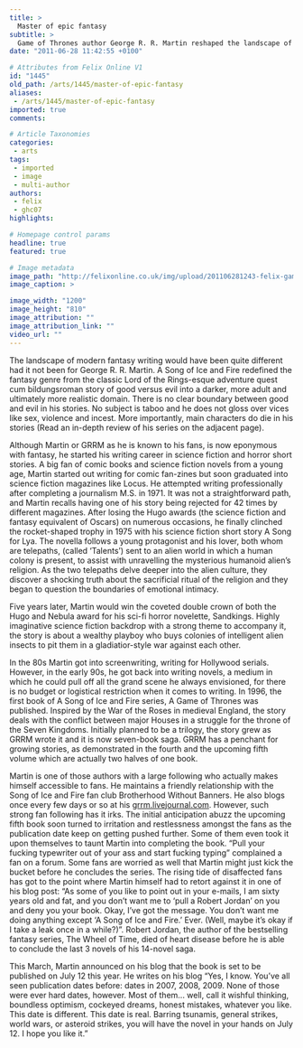 ```yaml
---
title: >
  Master of epic fantasy
subtitle: >
  Game of Thrones author George R. R. Martin reshaped the landscape of modern fantasy literature
date: "2011-06-28 11:42:55 +0100"

# Attributes from Felix Online V1
id: "1445"
old_path: /arts/1445/master-of-epic-fantasy
aliases:
 - /arts/1445/master-of-epic-fantasy
imported: true
comments:

# Article Taxonomies
categories:
 - arts
tags:
 - imported
 - image
 - multi-author
authors:
 - felix
 - ghc07
highlights:

# Homepage control params
headline: true
featured: true

# Image metadata
image_path: "http://felixonline.co.uk/img/upload/201106281243-felix-game-of-thrones-s1-george-rr-martin.jpg"
image_caption: >

image_width: "1200"
image_height: "810"
image_attribution: ""
image_attribution_link: ""
video_url: ""
---
```


The landscape of modern fantasy writing would have been quite different had it not been for George R. R. Martin. A Song of Ice and Fire redefined the fantasy genre from the classic Lord of the Rings-esque adventure quest cum bildungsroman story of good versus evil into a darker, more adult and ultimately more realistic domain. There is no clear boundary between good and evil in his stories. No subject is taboo and he does not gloss over vices like sex, violence and incest. More importantly, main characters do die in his stories (Read an in-depth review of his series on the adjacent page).

Although Martin or GRRM as he is known to his fans, is now eponymous with fantasy, he started his writing career in science fiction and horror short stories. A big fan of comic books and science fiction novels from a young age, Martin started out writing for comic fan-zines but soon graduated into science fiction magazines like Locus. He attempted writing professionally after completing a journalism M.S. in 1971. It was not a straightforward path, and Martin recalls having one of his story being rejected for 42 times by different magazines. After losing the Hugo awards (the science fiction and fantasy equivalent of Oscars) on numerous occasions, he finally clinched the rocket-shaped trophy in 1975 with his science fiction short story A Song for Lya. The novella follows a young protagonist and his lover, both whom are telepaths, (called ‘Talents’) sent to an alien world in which a human colony is present, to assist with unravelling the mysterious humanoid alien’s religion. As the two telepaths delve deeper into the alien culture, they discover a shocking truth about the sacrificial ritual of the religion and they began to question the boundaries of emotional intimacy.

Five years later, Martin would win the coveted double crown of both the Hugo and Nebula award for his sci-fi horror novelette, Sandkings. Highly imaginative science fiction backdrop with a strong theme to accompany it, the story is about a wealthy playboy who buys colonies of intelligent alien insects to pit them in a gladiatior-style war against each other.

In the 80s Martin got into screenwriting, writing for Hollywood serials. However, in the early 90s, he got back into writing novels, a medium in which he could pull off all the grand scene he always envisioned, for there is no budget or logistical restriction when it comes to writing. In 1996, the first book of A Song of Ice and Fire series, A Game of Thrones was published. Inspired by the War of the Roses in medieval England, the story deals with the conflict between major Houses in a struggle for the throne of the Seven Kingdoms. Initially planned to be a trilogy, the story grew as GRRM wrote it and it is now seven-book saga. GRRM has a penchant for growing stories, as demonstrated in the fourth and the upcoming fifth volume which are actually two halves of one book.

Martin is one of those authors with a large following who actually makes himself accessible to fans. He maintains a friendly relationship with the Song of Ice and Fire fan club Brotherhood Without Banners. He also blogs once every few days or so at his [grrm.livejournal.com](http://grrm.livejournal.com). However, such strong fan following has it irks. The initial anticipation abuzz the upcoming fifth book soon turned to irritation and restlessness amongst the fans as the publication date keep on getting pushed further. Some of them even took it upon themselves to taunt Martin into completing the book. “Pull your fucking typewriter out of your ass and start fucking typing” complained a fan on a forum. Some fans are worried as well that Martin might just kick the bucket before he concludes the series. The rising tide of disaffected fans has got to the point where Martin himself had to retort against it in one of his blog post: “As some of you like to point out in your e-mails, I am sixty years old and fat, and you don’t want me to ‘pull a Robert Jordan’ on you and deny you your book. Okay, I’ve got the message. You don’t want me doing anything except ‘A Song of Ice and Fire.’ Ever. (Well, maybe it’s okay if I take a leak once in a while?)”. Robert Jordan, the author of the bestselling fantasy series, The Wheel of Time, died of heart disease before he is able to conclude the last 3 novels of his 14-novel saga.

This March, Martin announced on his blog that the book is set to be published on July 12 this year. He writes on his blog “Yes, I know. You’ve all seen publication dates before: dates in 2007, 2008, 2009. None of those were ever hard dates, however. Most of them... well, call it wishful thinking, boundless optimism, cockeyed dreams, honest mistakes, whatever you like. This date is different. This date is real. Barring tsunamis, general strikes, world wars, or asteroid strikes, you will have the novel in your hands on July 12. I hope you like it.”
